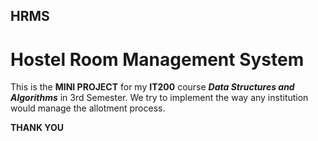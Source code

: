 ## HRMS
# Hostel Room Management System

This is the **MINI PROJECT** for my **IT200** course **_Data Structures and Algorithms_** in 3rd Semester.
We try to implement the way any institution would manage the allotment process.

**THANK YOU**

